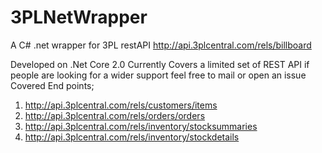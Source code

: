 # 3PLNetWrapper
A C# .net wrapper for 3PL restAPI  http://api.3plcentral.com/rels/billboard 

Developed on .Net Core 2.0
Currently Covers a limited set of REST API if people are looking for a wider support feel free to mail or open an issue 
Covered End points;
1. http://api.3plcentral.com/rels/customers/items
2. http://api.3plcentral.com/rels/orders/orders
3. http://api.3plcentral.com/rels/inventory/stocksummaries
4. http://api.3plcentral.com/rels/inventory/stockdetails


